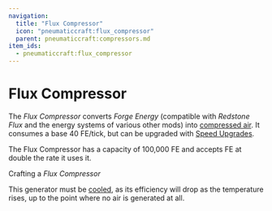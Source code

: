 ```yaml
---
navigation:
  title: "Flux Compressor"
  icon: "pneumaticcraft:flux_compressor"
  parent: pneumaticcraft:compressors.md
item_ids:
  - pneumaticcraft:flux_compressor
---
```


# Flux Compressor

The *Flux Compressor* converts *Forge Energy* (compatible with *Redstone Flux* and the energy systems of various other mods) into [compressed air](../base_concepts/pressure.md). It consumes a base 40 FE/tick, but can be upgraded with [Speed Upgrades](../base_concepts/upgrades.md#speed).

The Flux Compressor has a capacity of 100,000 FE and accepts FE at double the rate it uses it.

Crafting a *Flux Compressor*

This generator must be [cooled](../base_concepts/heat.md), as its efficiency will drop as the temperature rises, up to the point where no air is generated at all.

<Recipe id="pneumaticcraft:flux_compressor" />

